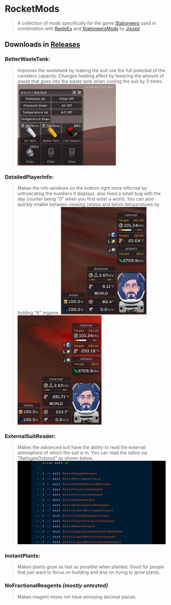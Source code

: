 # RocketMods
> A collection of mods specifically for the game [Stationeers](https://store.steampowered.com/app/544550/Stationeers/)
> used in combination with [BepInEx](https://github.com/BepInEx/BepInEx)
> and
> [StationeersMods](https://github.com/jixxed/StationeersMods/releases/latest/)
> by [Jixxed](https://github.com/jixxed/)

## Downloads in [Releases](https://github.com/TerameTechYT/RocketMods/releases/latest)

### BetterWasteTank:
> Improves the wastetank by making the suit use the full potential of the canisters capacity.
> Changes heating affect by lowering the amount of waste that goes into the waste tank when cooling the suit by 3 times.
![Image](img/bwt.png)

### DetailedPlayerInfo:
> Makes the info windows on the bottom right more informal by untruncating the numbers it displays.
> also fixed a small bug with the day counter being "0" when you first enter a world.
> You can also quickly enable between viewing celsius and kelvin temperatures by holding "K" ingame.
![Image](img/dpi_celcius.png)
![Image](img/dpi_kelvin.png)

### ExternalSuitReader:
> Makes the advanced suit have the ability to read the external atmosphere of which the suit is in.
> You can read the ratios via "Ratio*gas*Outpout" as shown below.
![Image](img/esr.png)

### InstantPlants:
> Makes plants grow as fast as possible when planted.
> Good for people that just want to focus on building and less on trying to grow plants.

### NoFractionalReagents *(mostly untested)*
> Makes reagent mixes not have annoying decimal places.